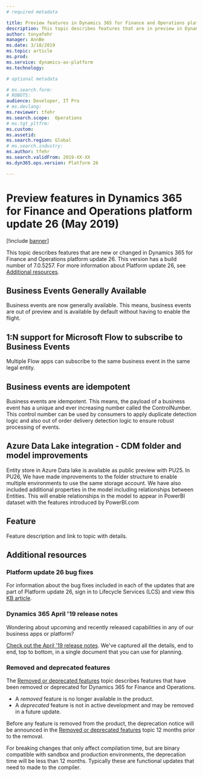 ```yaml
---
# required metadata

title: Preview features in Dynamics 365 for Finance and Operations platform update 26 (May 2019)
description: This topic describes features that are in preview in Dynamics 365 for Finance and Operation platform update 26 (May 2019). 
author: tonyafehr
manager: AnnBe
ms.date: 3/18/2019
ms.topic: article
ms.prod: 
ms.service: dynamics-ax-platform
ms.technology: 

# optional metadata

# ms.search.form: 
# ROBOTS: 
audience: Developer, IT Pro
# ms.devlang: 
ms.reviewer: tfehr
ms.search.scope:  Operations
# ms.tgt_pltfrm: 
ms.custom: 
ms.assetid:
ms.search.region: Global
# ms.search.industry: 
ms.author: tfehr
ms.search.validFrom: 2019-XX-XX
ms.dyn365.ops.version: Platform 26

---
```

# Preview features in Dynamics 365 for Finance and Operations platform update 26 (May 2019)

[!include [banner](../includes/banner.md)]

This topic describes features that are new or changed in Dynamics 365 for Finance and Operations platform update 26. This version has a build number of 7.0.5257. For more information about Platform update 26, see [Additional resources](whats-new-platform-update-26.md#additional-resources).

## Business Events Generally Available
Business events are now generally available. This means, business events are out of preview and is available by default without having to enable the flight.

## 1:N support for Microsoft Flow to subscribe to Business Events
Multiple Flow apps can subscribe to the same business event in the same legal entity.

## Business events are idempotent
Business events are idempotent. This means, the payload of a business event has a unique and ever increasing number called the ControlNumber. This control number can be used by consumers to apply duplicate detection logic and also out of order delivery detection logic to ensure robust processing of events.

## Azure Data Lake integration - CDM folder and model improvements 
Entity store in Azure Data lake is available as public preview with PU25. In PU26, We have made improvements to the folder structure to enable multiple environments to use the same storage account. We have also included additional properties in the model including relationships between Entities. This will enable relationships in the model to appear in PowerBI dataset with the features introduced by PowerBI.com

## Feature
Feature description and link to topic with details.

## Additional resources

### Platform update 26 bug fixes
For information about the bug fixes included in each of the updates that are part of Platform update 26, sign in to Lifecycle Services (LCS) and view this [KB article](https://fix.lcs.dynamics.com).

### Dynamics 365 April '19 release notes
Wondering about upcoming and recently released capabilities in any of our business apps or platform?

[Check out the April '19 release notes](https://docs.microsoft.com/en-us/business-applications-release-notes/April19/index). We've captured all the details, end to end, top to bottom, in a single document that you can use for planning.

### Removed and deprecated features
The [Removed or deprecated features](../../dev-itpro/migration-upgrade/deprecated-features.md) topic describes features that have been removed or deprecated for Dynamics 365 for Finance and Operations.

- A *removed* feature is no longer available in the product.
- A *deprecated* feature is not in active development and may be removed in a future update.

Before any feature is removed from the product, the deprecation notice will be announced in the [Removed or deprecated features](../../dev-itpro/migration-upgrade/deprecated-features.md) topic 12 months prior to the removal.

For breaking changes that only affect compilation time, but are binary compatible with sandbox and production environments, the deprecation time will be less than 12 months. Typically these are functional updates that need to made to the compiler.

